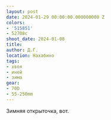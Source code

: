 ```yaml
---
layout: post
date: 2024-01-29 00:00:00.000000000 Z
colors:
- '515851'
- 52708c
shoot_date: 2024-01-08
title:
author: Д.Г.
location: Нахабино
tags:
- хвоя
- иней
- зима
gear:
- 70D
- 55-250mm
---
```

Зимняя открыточка, вот.

